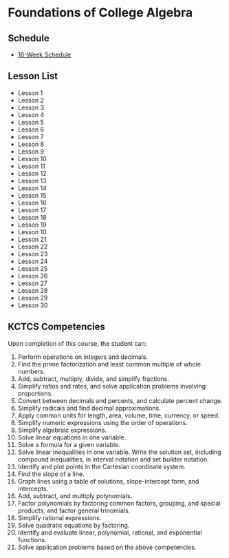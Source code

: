 # Foundations of College Algebra

## Schedule
* [16-Week Schedule](./foundations_16_week.md)

## Lesson List

* Lesson 1
* Lesson 2
* Lesson 3
* Lesson 4
* Lesson 5
* Lesson 6
* Lesson 7
* Lesson 8
* Lesson 9
* Lesson 10
* Lesson 11
* Lesson 12
* Lesson 13
* Lesson 14
* Lesson 15
* Lesson 16
* Lesson 17
* Lesson 18
* Lesson 19
* Lesson 10
* Lesson 21
* Lesson 22
* Lesson 23
* Lesson 24
* Lesson 25
* Lesson 26
* Lesson 27
* Lesson 28
* Lesson 29
* Lesson 30

## KCTCS Competencies

Upon completion of this course, the student can:
1. Perform operations on integers and decimals.
2. Find the prime factorization and least common multiple of whole numbers.
3. Add, subtract, multiply, divide, and simplify fractions.
4. Simplify ratios and rates, and solve application problems involving proportions.
5. Convert between decimals and percents, and calculate percent change.
6. Simplify radicals and find decimal approximations.
7. Apply common units for length, area, volume, time, currency, or speed.
8. Simplify numeric expressions using the order of operations.
9. Simplify algebraic expressions.
10. Solve linear equations in one variable.
11. Solve a formula for a given variable.
12. Solve linear inequalities in one variable. Write the solution set, including compound inequalities, in interval notation and set builder notation.
13. Identify and plot points in the Cartesian coordinate system.
14. Find the slope of a line.
15. Graph lines using a table of solutions, slope-intercept form, and intercepts.
16. Add, subtract, and multiply polynomials.
17. Factor polynomials by factoring common factors, grouping, and special products; and factor general trinomials.
18. Simplify rational expressions.
19. Solve quadratic equations by factoring.
20. Identify and evaluate linear, polynomial, rational, and exponential functions.
21. Solve application problems based on the above competencies.
